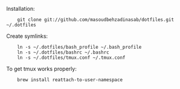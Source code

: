 Installation:
````
    git clone git://github.com/masoudbehzadinasab/dotfiles.git ~/.dotfiles
````

Create symlinks:
````
    ln -s ~/.dotfiles/bash_profile ~/.bash_profile
    ln -s ~/.dotfiles/bashrc ~/.bashrc
    ln -s ~/.dotfiles/tmux.conf ~/.tmux.conf
````

To get tmux works properly:
````
    brew install reattach-to-user-namespace
````
